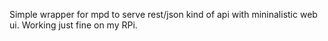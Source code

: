  Simple wrapper for mpd to serve rest/json kind of api with mininalistic web ui. Working just fine on my RPi.
